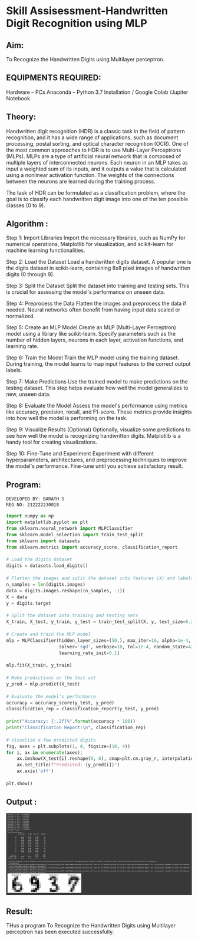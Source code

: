 # Skill Assisessment-Handwritten Digit Recognition using MLP
## Aim:
To Recognize the Handwritten Digits using Multilayer perceptron.
##  EQUIPMENTS REQUIRED:
Hardware – PCs
Anaconda – Python 3.7 Installation / Google Colab /Jupiter Notebook
## Theory:

Handwritten digit recognition (HDR) is a classic task in the field of pattern recognition, and it has a wide range of applications, such as document processing, postal sorting, and optical character recognition (OCR). One of the most common approaches to HDR is to use Multi-Layer Perceptrons (MLPs). MLPs are a type of artificial neural network that is composed of multiple layers of interconnected neurons. Each neuron in an MLP takes as input a weighted sum of its inputs, and it outputs a value that is calculated using a nonlinear activation function. The weights of the connections between the neurons are learned during the training process.

The task of HDR can be formulated as a classification problem, where the goal is to classify each handwritten digit image into one of the ten possible classes (0 to 9).


## Algorithm :
Step 1: Import Libraries
Import the necessary libraries, such as NumPy for numerical operations, Matplotlib for visualization, and scikit-learn for machine learning functionalities.

Step 2: Load the Dataset
Load a handwritten digits dataset. A popular one is the digits dataset in scikit-learn, containing 8x8 pixel images of handwritten digits (0 through 9).

Step 3: Split the Dataset
Split the dataset into training and testing sets. This is crucial for assessing the model's performance on unseen data.

Step 4: Preprocess the Data
Flatten the images and preprocess the data if needed. Neural networks often benefit from having input data scaled or normalized.

Step 5: Create an MLP Model
Create an MLP (Multi-Layer Perceptron) model using a library like scikit-learn. Specify parameters such as the number of hidden layers, neurons in each layer, activation functions, and learning rate.

Step 6: Train the Model
Train the MLP model using the training dataset. During training, the model learns to map input features to the correct output labels.

Step 7: Make Predictions
Use the trained model to make predictions on the testing dataset. This step helps evaluate how well the model generalizes to new, unseen data.

Step 8: Evaluate the Model
Assess the model's performance using metrics like accuracy, precision, recall, and F1-score. These metrics provide insights into how well the model is performing on the task.

Step 9: Visualize Results (Optional)
Optionally, visualize some predictions to see how well the model is recognizing handwritten digits. Matplotlib is a handy tool for creating visualizations.

Step 10: Fine-Tune and Experiment
Experiment with different hyperparameters, architectures, and preprocessing techniques to improve the model's performance. Fine-tune until you achieve satisfactory result.


## Program:
```
DEVELOPED BY: BARATH S
REG NO: 212222230018
```
```python
import numpy as np
import matplotlib.pyplot as plt
from sklearn.neural_network import MLPClassifier
from sklearn.model_selection import train_test_split
from sklearn import datasets
from sklearn.metrics import accuracy_score, classification_report

# Load the digits dataset
digits = datasets.load_digits()

# Flatten the images and split the dataset into features (X) and labels (y)
n_samples = len(digits.images)
data = digits.images.reshape((n_samples, -1))
X = data
y = digits.target

# Split the dataset into training and testing sets
X_train, X_test, y_train, y_test = train_test_split(X, y, test_size=0.2, random_state=42)

# Create and train the MLP model
mlp = MLPClassifier(hidden_layer_sizes=(50,), max_iter=10, alpha=1e-4,
                    solver='sgd', verbose=10, tol=1e-4, random_state=42,
                    learning_rate_init=0.1)

mlp.fit(X_train, y_train)

# Make predictions on the test set
y_pred = mlp.predict(X_test)

# Evaluate the model's performance
accuracy = accuracy_score(y_test, y_pred)
classification_rep = classification_report(y_test, y_pred)

print("Accuracy: {:.2f}%".format(accuracy * 100))
print("Classification Report:\n", classification_rep)

# Visualize a few predicted digits
fig, axes = plt.subplots(1, 4, figsize=(10, 4))
for i, ax in enumerate(axes):
    ax.imshow(X_test[i].reshape(8, 8), cmap=plt.cm.gray_r, interpolation='nearest')
    ax.set_title(f"Predicted: {y_pred[i]}")
    ax.axis('off')

plt.show()
```


## Output :
![model](1.png)


## Result:
THus a program To Recognize the Handwritten Digits using Multilayer perceptron has been executed successfully.
